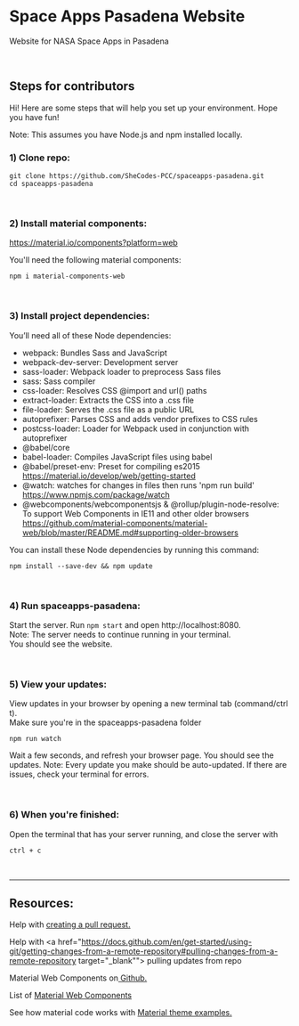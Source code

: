 # Space Apps Pasadena Website

Website for NASA Space Apps in Pasadena

<br>

## Steps for contributors

Hi! Here are some steps that will help you set up your environment.
Hope you have fun!

Note: This assumes you have Node.js and npm installed locally.

### 1) Clone repo:

```
git clone https://github.com/SheCodes-PCC/spaceapps-pasadena.git
cd spaceapps-pasadena
```

<br>

### 2) Install material components:

https://material.io/components?platform=web

You'll need the following material components:

```
npm i material-components-web
```

<br>

### 3) Install project dependencies:

You’ll need all of these Node dependencies:

- webpack: Bundles Sass and JavaScript
- webpack-dev-server: Development server
- sass-loader: Webpack loader to preprocess Sass files
- sass: Sass compiler
- css-loader: Resolves CSS @import and url() paths
- extract-loader: Extracts the CSS into a .css file
- file-loader: Serves the .css file as a public URL
- autoprefixer: Parses CSS and adds vendor prefixes to CSS rules
- postcss-loader: Loader for Webpack used in conjunction with autoprefixer
- @babel/core
- babel-loader: Compiles JavaScript files using babel
- @babel/preset-env: Preset for compiling es2015
  <br>
  https://material.io/develop/web/getting-started
  <br>
- @watch: watches for changes in files then runs 'npm run build'
  https://www.npmjs.com/package/watch
  <br>
- @webcomponents/webcomponentsjs & @rollup/plugin-node-resolve: To support Web Components in IE11 and other older browsers
  https://github.com/material-components/material-web/blob/master/README.md#supporting-older-browsers

You can install these Node dependencies by running this command:

```
npm install --save-dev && npm update
```

<br>

### 4) Run spaceapps-pasadena:

Start the server. Run `npm start` and open http://localhost:8080.
<br>
Note: The server needs to continue running in your terminal.
<br>
You should see the website.

<br>

### 5) View your updates:

View updates in your browser by opening a new terminal tab (command/ctrl t).
<br>
Make sure you're in the spaceapps-pasadena folder
<br>

```
npm run watch
```

Wait a few seconds, and refresh your browser page. You should see the updates.
Note: Every update you make should be auto-updated. If there are issues, check your terminal for errors.

<br>

### 6) When you're finished:

Open the terminal that has your server running, and close the server with

```
ctrl + c
```

<br>

---

## Resources:

Help with <a href="https://docs.github.com/en/github/collaborating-with-pull-requests/proposing-changes-to-your-work-with-pull-requests/creating-a-pull-request" target="_blank">creating a pull request.</a>

Help with <a href="https://docs.github.com/en/get-started/using-git/getting-changes-from-a-remote-repository#pulling-changes-from-a-remote-repository target="\_blank""> pulling updates from repo

Material Web Components on<a href="https://github.com/material-components/material-web" target="_blank"> Github. </a>

List of <a href="https://material.io/components?platform=web" target="_blank">Material Web Components</a>

See how material code works with <a href="https://glitch.com/~material-theme-builder" target="_blank">Material theme examples.</a>

